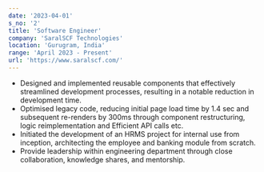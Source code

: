 ```yaml
---
date: '2023-04-01'
s_no: '2'
title: 'Software Engineer'
company: 'SaralSCF Technologies'
location: 'Gurugram, India'
range: 'April 2023 - Present'
url: 'https://www.saralscf.com/'
---
```


- Designed and implemented reusable components that effectively streamlined development processes, resulting in a notable reduction in development time.
- Optimised legacy code, reducing initial page load time by 1.4 sec and subsequent re-renders by 300ms through component restructuring, logic reimplementation and Efficient API calls etc.
- Initiated the development of an HRMS project for internal use from inception, architecting the employee and banking module from scratch.
- Provide leadership within engineering department through close collaboration, knowledge shares, and mentorship.
